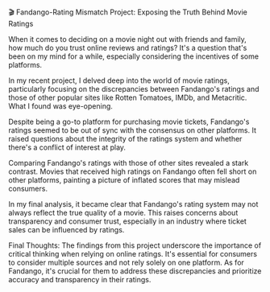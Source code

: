 🎬 Fandango-Rating Mismatch Project: Exposing the Truth Behind Movie Ratings

When it comes to deciding on a movie night out with friends and family, how much do you trust online reviews and ratings? It's a question that's been on my mind for a while, especially considering the incentives of some platforms.

In my recent project, I delved deep into the world of movie ratings, particularly focusing on the discrepancies between Fandango's ratings and those of other popular sites like Rotten Tomatoes, IMDb, and Metacritic. What I found was eye-opening.

Despite being a go-to platform for purchasing movie tickets, Fandango's ratings seemed to be out of sync with the consensus on other platforms. It raised questions about the integrity of the ratings system and whether there's a conflict of interest at play.

Comparing Fandango's ratings with those of other sites revealed a stark contrast. Movies that received high ratings on Fandango often fell short on other platforms, painting a picture of inflated scores that may mislead consumers.

In my final analysis, it became clear that Fandango's rating system may not always reflect the true quality of a movie. This raises concerns about transparency and consumer trust, especially in an industry where ticket sales can be influenced by ratings.

Final Thoughts: The findings from this project underscore the importance of critical thinking when relying on online ratings. It's essential for consumers to consider multiple sources and not rely solely on one platform. As for Fandango, it's crucial for them to address these discrepancies and prioritize accuracy and transparency in their ratings.
